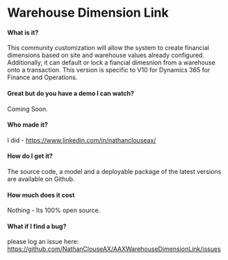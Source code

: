 # Warehouse Dimension Link
#### What is it?
This community customization will allow the system to create financial dimensions based on site and warehouse values already configured. Additionally, it can default or lock a fiancial dimesnion from a warehouse onto a transaction. This version is specific to V10 for Dynamics 365 for Finance and Operations.
#### Great but do you have a demo I can watch?
Coming Soon.
#### Who made it?
I did - https://www.linkedin.com/in/nathanclouseax/
#### How do I get it?
The source code, a model and a deployable package of the latest versions are available on Github.
#### How much does it cost
Nothing - Its 100% open source.
#### What if I find a bug?
please log an issue here: https://github.com/NathanClouseAX/AAXWarehouseDimensionLink/issues
